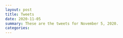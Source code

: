 ```yaml
---
layout: post
title: Tweets
date: 2020-11-05
summary: These are the tweets for November 5, 2020.
categories:
---
```


